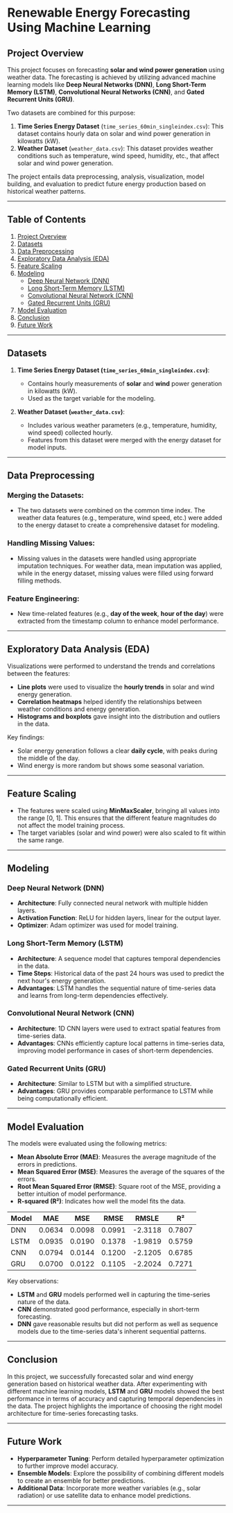 # Renewable Energy Forecasting Using Machine Learning

## Project Overview

This project focuses on forecasting **solar and wind power generation** using weather data. The forecasting is achieved by utilizing advanced machine learning models like **Deep Neural Networks (DNN)**, **Long Short-Term Memory (LSTM)**, **Convolutional Neural Networks (CNN)**, and **Gated Recurrent Units (GRU)**.

Two datasets are combined for this purpose:
1. **Time Series Energy Dataset** (`time_series_60min_singleindex.csv`): This dataset contains hourly data on solar and wind power generation in kilowatts (kW).
2. **Weather Dataset** (`weather_data.csv`): This dataset provides weather conditions such as temperature, wind speed, humidity, etc., that affect solar and wind power generation.

The project entails data preprocessing, analysis, visualization, model building, and evaluation to predict future energy production based on historical weather patterns.

---

## Table of Contents

1. [Project Overview](#project-overview)
2. [Datasets](#datasets)
3. [Data Preprocessing](#data-preprocessing)
4. [Exploratory Data Analysis (EDA)](#exploratory-data-analysis-eda)
5. [Feature Scaling](#feature-scaling)
6. [Modeling](#modeling)
    - [Deep Neural Network (DNN)](#deep-neural-network-dnn)
    - [Long Short-Term Memory (LSTM)](#long-short-term-memory-lstm)
    - [Convolutional Neural Network (CNN)](#convolutional-neural-network-cnn)
    - [Gated Recurrent Units (GRU)](#gated-recurrent-units-gru)
7. [Model Evaluation](#model-evaluation)
8. [Conclusion](#conclusion)
9. [Future Work](#future-work)

---

## Datasets

1. **Time Series Energy Dataset (`time_series_60min_singleindex.csv`)**:
    - Contains hourly measurements of **solar** and **wind** power generation in kilowatts (kW).
    - Used as the target variable for the modeling.

2. **Weather Dataset (`weather_data.csv`)**:
    - Includes various weather parameters (e.g., temperature, humidity, wind speed) collected hourly.
    - Features from this dataset were merged with the energy dataset for model inputs.

---

## Data Preprocessing

### Merging the Datasets:
- The two datasets were combined on the common time index. The weather data features (e.g., temperature, wind speed, etc.) were added to the energy dataset to create a comprehensive dataset for modeling.

### Handling Missing Values:
- Missing values in the datasets were handled using appropriate imputation techniques. For weather data, mean imputation was applied, while in the energy dataset, missing values were filled using forward filling methods.

### Feature Engineering:
- New time-related features (e.g., **day of the week**, **hour of the day**) were extracted from the timestamp column to enhance model performance.

---

## Exploratory Data Analysis (EDA)

Visualizations were performed to understand the trends and correlations between the features:
- **Line plots** were used to visualize the **hourly trends** in solar and wind energy generation.
- **Correlation heatmaps** helped identify the relationships between weather conditions and energy generation.
- **Histograms and boxplots** gave insight into the distribution and outliers in the data.

Key findings:
- Solar energy generation follows a clear **daily cycle**, with peaks during the middle of the day.
- Wind energy is more random but shows some seasonal variation.

---

## Feature Scaling

- The features were scaled using **MinMaxScaler**, bringing all values into the range [0, 1]. This ensures that the different feature magnitudes do not affect the model training process.
- The target variables (solar and wind power) were also scaled to fit within the same range.

---

## Modeling

### Deep Neural Network (DNN)
- **Architecture**: Fully connected neural network with multiple hidden layers.
- **Activation Function**: ReLU for hidden layers, linear for the output layer.
- **Optimizer**: Adam optimizer was used for model training.

### Long Short-Term Memory (LSTM)
- **Architecture**: A sequence model that captures temporal dependencies in the data.
- **Time Steps**: Historical data of the past 24 hours was used to predict the next hour's energy generation.
- **Advantages**: LSTM handles the sequential nature of time-series data and learns from long-term dependencies effectively.

### Convolutional Neural Network (CNN)
- **Architecture**: 1D CNN layers were used to extract spatial features from time-series data.
- **Advantages**: CNNs efficiently capture local patterns in time-series data, improving model performance in cases of short-term dependencies.

### Gated Recurrent Units (GRU)
- **Architecture**: Similar to LSTM but with a simplified structure.
- **Advantages**: GRU provides comparable performance to LSTM while being computationally efficient.

---

## Model Evaluation

The models were evaluated using the following metrics:
- **Mean Absolute Error (MAE)**: Measures the average magnitude of the errors in predictions.
- **Mean Squared Error (MSE)**: Measures the average of the squares of the errors.
- **Root Mean Squared Error (RMSE)**: Square root of the MSE, providing a better intuition of model performance.
- **R-squared (R²)**: Indicates how well the model fits the data.

| Model   | MAE    | MSE    | RMSE   | RMSLE | R²    |
|---------|--------|--------|--------|-------|-------|
| DNN     | 0.0634  | 0.0098  | 0.0991  | -2.3118 | 0.7807 |
| LSTM    | 0.0935  | 0.0190  | 0.1378  | -1.9819 | 0.5759 |
| CNN     | 0.0794  | 0.0144  | 0.1200  | -2.1205 | 0.6785 |
| GRU     | 0.0700  | 0.0122  | 0.1105  | -2.2024 | 0.7271 |

Key observations:
- **LSTM** and **GRU** models performed well in capturing the time-series nature of the data.
- **CNN** demonstrated good performance, especially in short-term forecasting.
- **DNN** gave reasonable results but did not perform as well as sequence models due to the time-series data's inherent sequential patterns.

---

## Conclusion

In this project, we successfully forecasted solar and wind energy generation based on historical weather data. After experimenting with different machine learning models, **LSTM** and **GRU** models showed the best performance in terms of accuracy and capturing temporal dependencies in the data. The project highlights the importance of choosing the right model architecture for time-series forecasting tasks.

---

## Future Work

- **Hyperparameter Tuning**: Perform detailed hyperparameter optimization to further improve model accuracy.
- **Ensemble Models**: Explore the possibility of combining different models to create an ensemble for better predictions.
- **Additional Data**: Incorporate more weather variables (e.g., solar radiation) or use satellite data to enhance model predictions.

---
